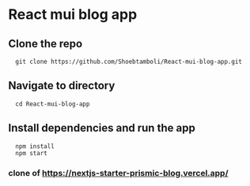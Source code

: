 # React mui blog app

## Clone the repo
```
  git clone https://github.com/Shoebtamboli/React-mui-blog-app.git
```

## Navigate to directory
```
  cd React-mui-blog-app
```

## Install dependencies and run the app

```
  npm install
  npm start
```

### clone of https://nextjs-starter-prismic-blog.vercel.app/
